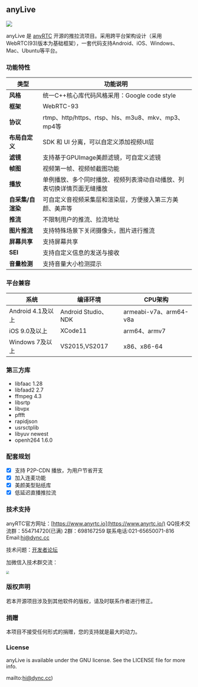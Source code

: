 ## anyLive

![](https://teameeting.oss-cn-shanghai.aliyuncs.com/ar/github-source/anylive-logo.png)

anyLive 是 [anyRTC](https://www.anyrtc.io/) 开源的推拉流项目。采用跨平台架构设计（采用WebRTC(93)版本为基础框架），一套代码支持Android、iOS、Windows、Mac、Ubuntu等平台。



### 功能特性

| 类型              | 功能说明                                                     |
| ----------------- | ------------------------------------------------------------ |
| **风格**          | 统一C++核心库代码风格采用：Google code style                 |
| **框架**          | WebRTC-93                                                    |
| **协议**          | rtmp、http/https、rtsp、hls、m3u8、mkv、mp3、mp4等           |
| **布局自定义**    | SDK 和 UI 分离，可以自定义添加视频UI层                       |
| **滤镜**          | 支持基于GPUImage美颜滤镜，可自定义滤镜                       |
| **帧图**          | 视频第一帧、视频帧截图功能                                   |
| **播放**          | 单例播放、多个同时播放、视频列表滑动自动播放、列表切换详情页面无缝播放 |
| **自采集/自渲染** | 可自定义音视频采集层和渲染层，方便接入第三方美颜、美声等     |
| **推流**          | 不限制用户的推流、拉流地址                                   |
| **图片推流**      | 支持特殊场景下关闭摄像头，图片进行推流                       |
| **屏幕共享**      | 支持屏幕共享                                                 |
| **SEI**           | 支持自定义信息的发送与接收                                   |
| **音量检测**      | 支持音量大小检测提示                                         |

### 平台兼容

| 系统              | 编译环境            | CPU架构                |
| ----------------- | ------------------- | ---------------------- |
| Android 4.1及以上 | Android Studio、NDK | armeabi-v7a、arm64-v8a |
| iOS 9.0及以上     | XCode11             | arm64、armv7           |
| Windows 7及以上   | VS2015,VS2017       | x86、x86-64            |

### 第三方库

- libfaac 1.28
- libfaad2 2.7
- ffmpeg 4.3
- libsrtp
- libvpx
- pffft
- rapidjson
- usrsctplib
- libyuv newest
- openh264 1.6.0

### 配套规划

- [x]  支持 P2P-CDN 播放，为用户节省开支
- [x] 加入连麦功能
- [x] 美颜美型贴纸库
- [x] 低延迟直播推拉流

### 技术支持 

anyRTC官方网址：[https://www.anyrtc.io](https://www.anyrtc.io/)
QQ技术交流群：554714720(已满)  2群：698167259
联系电话:021-65650071-816
Email:[hi@dync.cc]()

技术问题：[开发者论坛](https://bbs.anyrtc.io/)

加微信入技术群交流：

<img src="https://teameeting.oss-cn-shanghai.aliyuncs.com/ar/github-source/weixincustomer.png" style="zoom:50%;" />

### 版权声明

若本开源项目涉及到其他软件的版权，请及时联系作者进行修正。

### 捐赠

本项目不接受任何形式的捐赠，您的支持就是最大的动力。

### License

anyLive is available under the GNU license. See the LICENSE file for more info.

mailto:hi@dync.cc)
